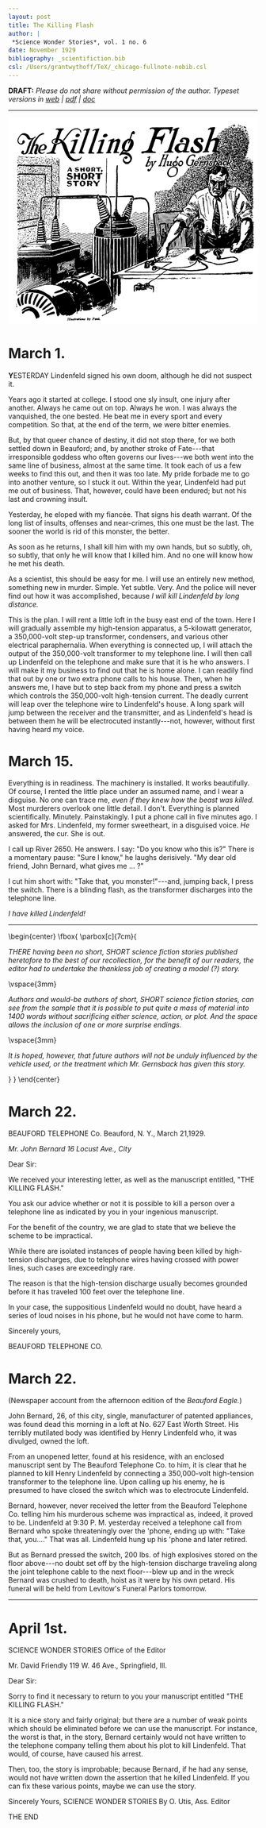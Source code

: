 ```yaml
---
layout: post
title: The Killing Flash
author: |
 *Science Wonder Stories*, vol. 1 no. 6
date: November 1929
bibliography: _scientifiction.bib
csl: /Users/grantwythoff/TeX/_chicago-fullnote-nobib.csl
---
```


**DRAFT:** *Please do not share without permission of the author. Typeset versions in [web](http://gernsback.wythoff.net/192911_killing_flash.html) \| [pdf](https://github.com/gwijthoff/perversity_of_things/blob/gh-pages/typeset_drafts/192911_killing_flash.pdf?raw=true) \| [doc](https://github.com/gwijthoff/perversity_of_things/blob/gh-pages/typeset_drafts/192911_killing_flash.docx)*

* * * * * * * * 

![I cut him short with: "Take that, you monster!"---and, jumping back, I press the switch. There is a blinding flash.](images/killing_flash.png)

# March 1.

**Y**ESTERDAY Lindenfeld signed his own doom, although he did not suspect it.

Years ago it started at college. I stood one sly insult, one injury after another. Always he came out on top. Always he won. I was always the vanquished, the one bested. He beat me in every sport and every competition. So that, at the end of the term, we were bitter enemies.

But, by that queer chance of destiny, it did not stop there, for we both settled down in Beauford; and, by another stroke of Fate---that irresponsible goddess who often governs our lives---we both went into the same line of business, almost at the same time. It took each of us a few weeks to find this out, and then it was too late. My pride forbade me to go into another venture, so I stuck it out. Within the year, Lindenfeld had put me out of business. That, however, could have been endured; but not his last and crowning insult.

Yesterday, he eloped with my fiancée. That signs his death warrant. Of the long list of insults, offenses and near-crimes, this one must be the last. The sooner the world is rid of this monster, the better.

As soon as he returns, I shall kill him with my own hands, but so subtly, oh, so subtly, that only he will know that I killed him. And no one will know how he met his death.

As a scientist, this should be easy for me. I will use an entirely new method, something new in murder. Simple. Yet subtle. Very. And the police will never find out how it was accomplished, because *I will kill Lindenfeld by long distance.*

This is the plan. I will rent a little loft in the busy east end of the town. Here I will gradually assemble my high-tension apparatus, a 5-kilowatt generator, a 350,000-volt step-up transformer, condensers, and various other electrical paraphernalia. When everything is connected up, I will attach the output of the 350,000-volt transformer to my telephone line. I will then call up Lindenfeld on the telephone and make sure that it is he who answers. I will make it my business to find out that he is home alone. I can readily find that out by one or two extra phone calls to his house. Then, when he answers me, I have but to step back from my phone and press a switch which controls the 350,000-volt high-tension current. The deadly current will leap over the telephone wire to Lindenfeld's house. A long spark will jump between the receiver and the transmitter, and as Lindenfeld's head is between them he will be electrocuted instantly---not, however, without first having heard my voice.

# March 15.

Everything is in readiness. The machinery is installed. It works beautifully. Of course, I rented the little place under an assumed name, and I wear a disguise. No one can trace me, *even if they knew how the beast was killed.* Most murderers overlook one little detail. I don't. Everything is planned scientifically. Minutely. Painstakingly. I put a phone call in five minutes ago. I asked for Mrs. Lindenfeld, my former sweetheart, in a disguised voice. *He* answered, the cur. She is out.

I call up River 2650. He answers. I say: "Do you know who this is?" There is a momentary pause: "Sure I know," he laughs derisively. "My dear old friend, John Bernard, what gives me ... ?"

I cut him short with: "Take that, you monster!"---and,
jumping back, I press the switch. There is a blinding flash, as the transformer discharges into the telephone line. 

*I have killed Lindenfeld!*

* * *

\begin{center}
\fbox{
  \parbox[c]{7cm}{
  
*THERE having been no short, SHORT science fiction stories published heretofore to the best of our recollection, for the benefit of our readers, the editor had to undertake the thankless job of creating a model (?) story.*

\vspace{3mm}

*Authors and would-be authors of short, SHORT science fiction stories, can see from the sample that it is possible to put quite a mass of material into 1400 words without sacrificing either science, action, or plot.  And the space allows the inclusion of one or more surprise endings.*

\vspace{3mm}

*It is hoped, however, that future authors will not be unduly influenced by the vehicle used, or the treatment which Mr. Gernsback has given this story.*

  }
}
\end{center}

# March 22.

BEAUFORD TELEPHONE Co.
Beauford, N. Y., 
March 21,1929.

*Mr. John Bernard*
*16 Locust Ave., City*

Dear Sir:

We received your interesting letter, as well as the manuscript entitled, "THE KILLING FLASH."

You ask our advice whether or not it is possible to kill a person over a telephone line as indicated by you in your ingenious manuscript.

For the benefit of the country, we are glad to state that we believe the scheme to be impractical.

While there are isolated instances of people having been killed by high-tension discharges, due to telephone wires having crossed with power lines, such cases are exceedingly rare.

The reason is that the high-tension discharge usually becomes grounded before it has traveled 100 feet over the telephone line.

In your case, the suppositious Lindenfeld would no doubt, have heard a series of loud noises in his phone, but he would not have come to harm.

Sincerely yours,

BEAUFORD TELEPHONE CO.

# March 22.

(Newspaper account from the afternoon edition of
the *Beauford Eagle.*) 

John Bernard, 26, of this city, single, manufacturer of patented appliances, was found dead this morning in a loft at No. 627 East Worth Street. His terribly mutilated body was identified by Henry Lindenfeld who, it was divulged, owned the loft.

From an unopened letter, found at his residence, with an enclosed manuscript sent by The Beauford Telephone Co. to him, it is clear that he planned to kill Henry Lindenfeld by connecting a 350,000-volt high-tension transformer to the telephone line. Upon calling up his enemy, he is presumed to have closed the switch which was to electrocute Lindenfeld.

Bernard, however, never received the letter from the Beauford Telephone Co. telling him his murderous scheme was impractical as, indeed, it proved to be. Lindenfeld at 9:30 P. M. yesterday received a telephone call from Bernard who spoke threateningly over the 'phone, ending up with: "Take that, you...." That was all. Lindenfeld hung up his 'phone and later retired.

But as Bernard pressed the switch, 200 lbs. of high explosives stored on the floor above---no doubt set off by the high-tension discharge traveling along the joint telephone cable to the next floor---blew up and in the wreck Bernard was crushed to death, hoist as it were by his own petard. His funeral will be held from Levitow's Funeral Parlors tomorrow.

* * *

# April 1st.

SCIENCE WONDER STORIES
Office of the Editor

Mr. David Friendly 
119 W. 46 Ave.,
Springfield, Ill.

Dear Sir:

Sorry to find it necessary to return to you your manuscript entitled "THE KILLING FLASH."

It is a nice story and fairly original; but there are a number of weak points which should be eliminated before we can use the manuscript. For instance, the worst is that, in the story, Bernard certainly would not have written to the telephone company telling them about his plot to kill Lindenfeld. That would, of course, have caused his arrest.

Then, too, the story is improbable; because Bernard, if he had any sense, would not have written down the assertion that he killed Lindenfeld. If you can fix these various points, maybe we can use the story.

Sincerely Yours,
SCIENCE WONDER STORIES
By O. Utis, Ass. Editor

THE END